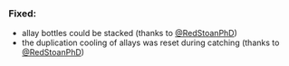 ### Fixed:

- allay bottles could be stacked (thanks to [@RedStoanPhD](https://www.planetminecraft.com/member/redstoanphd/))
- the duplication cooling of allays was reset during catching (thanks to [@RedStoanPhD](https://www.planetminecraft.com/member/redstoanphd/))
